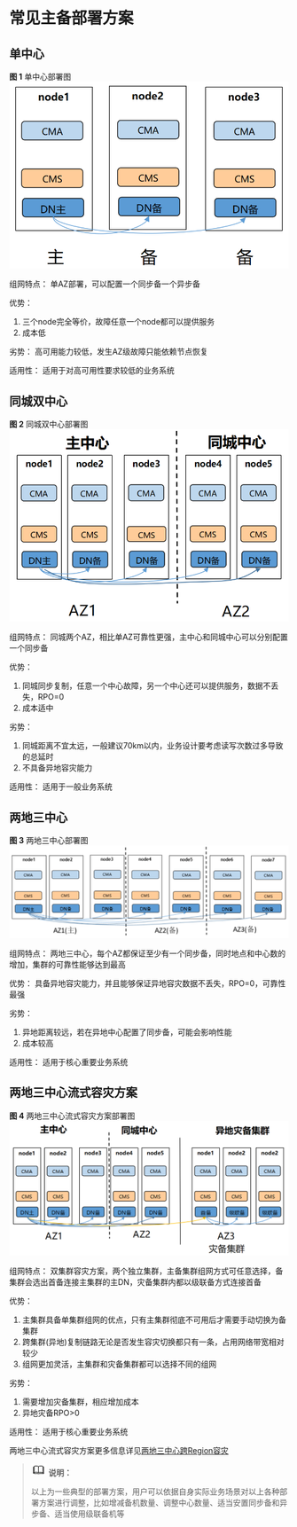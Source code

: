 # 常见主备部署方案

## 单中心

**图 1**  单中心部署图<a name="zh-cn_topic_0283139012_zh-cn_topic_0243295242_zh-cn_topic_0243253013_fig1843505845112"></a>  
    <img src="figures/单中心部署图.png" title="单中心部署图" style="zoom:80%;" />

组网特点：
单AZ部署，可以配置一个同步备一个异步备

优势：
1. 三个node完全等价，故障任意一个node都可以提供服务
2. 成本低

劣势：
高可用能力较低，发生AZ级故障只能依赖节点恢复

适用性：
适用于对高可用性要求较低的业务系统

## 同城双中心

**图 2**  同城双中心部署图<a name="zh-cn_topic_0283139012_zh-cn_topic_0243295242_zh-cn_topic_0243253013_fig1843505845112"></a>  
    <img src="figures/同城双中心部署图.png" title="同城双中心部署图" style="zoom:80%;" />

组网特点：
同城两个AZ，相比单AZ可靠性更强，主中心和同城中心可以分别配置一个同步备

优势：
1. 同城同步复制，任意一个中心故障，另一个中心还可以提供服务，数据不丢失，RPO=0
2. 成本适中

劣势：
1. 同城距离不宜太远，一般建议70km以内，业务设计要考虑读写次数过多导致的总延时
2. 不具备异地容灾能力

适用性：
适用于一般业务系统

## 两地三中心

**图 3**  两地三中心部署图<a name="zh-cn_topic_0283139012_zh-cn_topic_0243295242_zh-cn_topic_0243253013_fig1843505845112"></a>  
    <img src="figures/两地三中心部署图.png" title="两地三中心部署图" style="zoom:80%;" />

组网特点：
两地三中心，每个AZ都保证至少有一个同步备，同时地点和中心数的增加，集群的可靠性能够达到最高

优势：
具备异地容灾能力，并且能够保证异地容灾数据不丢失，RPO=0，可靠性最强

劣势：
1. 异地距离较远，若在异地中心配置了同步备，可能会影响性能
2. 成本较高

适用性：
适用于核心重要业务系统

## 两地三中心流式容灾方案

**图 4**  两地三中心流式容灾方案部署图<a name="zh-cn_topic_0283139012_zh-cn_topic_0243295242_zh-cn_topic_0243253013_fig1843505845112"></a>  
    <img src="figures/两地三中心流式容灾方案.png" title="两地三中心流式容灾方案部署图" style="zoom:80%;" />

组网特点：
双集群容灾方案，两个独立集群，主备集群组网方式可任意选择，备集群会选出首备连接主集群的主DN，灾备集群内都以级联备方式连接首备

优势：
1. 主集群具备单集群组网的优点，只有主集群彻底不可用后才需要手动切换为备集群
2. 跨集群(异地)复制链路无论是否发生容灾切换都只有一条，占用网络带宽相对较少
3. 组网更加灵活，主集群和灾备集群都可以选择不同的组网

劣势：
1. 需要增加灾备集群，相应增加成本
2. 异地灾备RPO>0

适用性：
适用于核心重要业务系统

两地三中心流式容灾方案更多信息详见[两地三中心跨Region容灾](两地三中心跨Region容灾.md)

>![](public_sys-resources/icon-note.gif) **说明：** 
>
>以上为一些典型的部署方案，用户可以依据自身实际业务场景对以上各种部署方案进行调整，比如增减备机数量、调整中心数量、适当安置同步备和异步备、适当使用级联备机等

